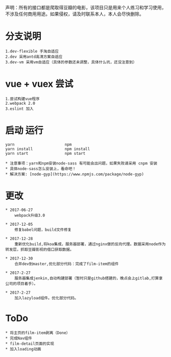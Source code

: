 声明：所有的接口都是爬取得豆瓣的电影，该项目只是用来个人练习和学习使用，不涉及任何商用用途。如果侵权，请及时联系本人，本人会尽快删除。

# 分支说明
    1.dev-flexible 手淘自适应
    2.dev 采用antd高清方案自适应
    3.dev-vm 采用vm自适应（具体的参数还未调整，具体什么坑，还没注意到）

# vue + vuex 尝试
    1.尝试构建vue程序
    2.webpack 2.0
    3.eslint 加入


# 启动 运行

    yarn                      npm 
    yarn install              npm install 
    yarn start                npm start        

    * 注意事项：yarn和npm安装node-sass 有可能会出问题，如果失败请采用 cnpm 安装
    * 具体node-sass怎么安装上，看命吧！
    * 解决方案: [node-gyp](https://www.npmjs.com/package/node-gyp)
    

# 更改

    
    * 2017-06-27
        webpack升级3.0
    
    * 2017-12-05
        修复babel问题，build文件修复
    
    * 2017-12-28
        重新优化build,将koa集成，服务器部署，通过nginx做的反向代理。数据采用node作为转发层，抓取豆瓣影视的借口获取数据。

    * 2017-12-30
        合并dev到master,优化部分代码：完成了film-item的组件

    * 2017-2-27
        服务器集成jenkin,自动构建部署（暂时只是github搭建的，晚点会上gitlab,打算拿公司的项目着手）。
    
    * 2017-2-27
        加入lazyload组件。优化部分代码。
                
# ToDo
    * 将主页的film-item剥离（Done）
    * 完成Nav组件
    * film-detail页面的实现
    * 加入loading动画
    